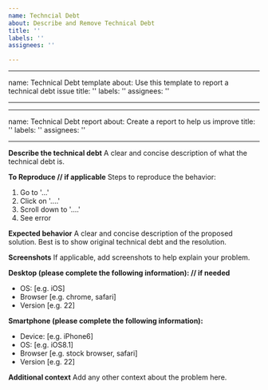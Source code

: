```yaml
---
name: Techncial Debt
about: Describe and Remove Technical Debt
title: ''
labels: ''
assignees: ''

---
```


---
name: Technical Debt template
about: Use this template to report a technical debt issue
title: ''
labels: ''
assignees: ''

---

---
name: Technical Debt report
about: Create a report to help us improve
title: ''
labels: ''
assignees: ''

---

**Describe the technical debt**
A clear and concise description of what the technical debt is.

**To Reproduce // if applicable**
Steps to reproduce the behavior:
1. Go to '...'
2. Click on '....'
3. Scroll down to '....'
4. See error

**Expected behavior**
A clear and concise description of the proposed solution. Best is to show original technical debt and the resolution.

**Screenshots**
If applicable, add screenshots to help explain your problem.

**Desktop (please complete the following information): // if needed**
 - OS: [e.g. iOS]
 - Browser [e.g. chrome, safari]
 - Version [e.g. 22]

**Smartphone (please complete the following information):**
 - Device: [e.g. iPhone6]
 - OS: [e.g. iOS8.1]
 - Browser [e.g. stock browser, safari]
 - Version [e.g. 22]

**Additional context**
Add any other context about the problem here.
